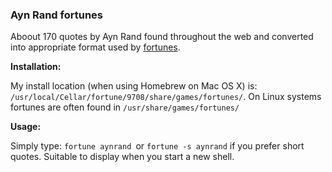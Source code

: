 ### Ayn Rand fortunes

Aboout 170 quotes by Ayn Rand found throughout the web and converted into appropriate format used by [fortunes](http://en.wikipedia.org/wiki/Fortune_%28Unix%29).

**Installation:**

My install location (when using Homebrew on Mac OS X) is: `/usr/local/Cellar/fortune/9708/share/games/fortunes/`. On Linux systems fortunes are often found in `/usr/share/games/fortunes/`


**Usage:**

Simply type: `fortune aynrand `or `fortune -s aynrand` if you prefer short quotes. Suitable to display when you start a new shell.
